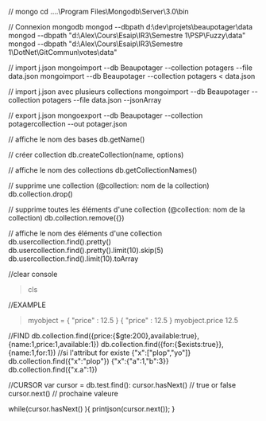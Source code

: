 // mongo
cd ..\..\Program Files\Mongodb\Server\3.0\bin

// Connexion mongodb
mongod --dbpath d:\dev\projets\beaupotager\data\
mongod --dbpath "d:\Alex\Cours\Esaip\IR3\Semestre 1\PSP\Fuzzy\data"
mongod --dbpath "d:\Alex\Cours\Esaip\IR3\Semestre 1\DotNet\GitCommun\votes\data"

// import j.json
mongoimport --db Beaupotager --collection potagers --file data.json
mongoimport --db Beaupotager --collection potagers < data.json

// import j.json avec plusieurs collections
mongoimport --db Beaupotager --collection potagers --file data.json --jsonArray

// export j.json
mongoexport --db Beaupotager --collection potagercollection --out potager.json

// affiche le nom des bases
db.getName()

// créer collection
db.createCollection(name, options)

// affiche le nom des collections
db.getCollectionNames()


// supprime une collection (@collection: nom de la collection)
db.collection.drop()

// supprime toutes les éléments d'une collection (@collection: nom de la collection)
db.collection.remove({})

// affiche le nom des éléments d'une collection
db.usercollection.find().pretty()
db.usercollection.find().pretty().limit(10).skip(5)
db.usercollection.find().limit(10).toArray

//clear console
>cls


//EXAMPLE
> myobject = { "price" : 12.5 }
{ "price" : 12.5 }
> myobject.price
12.5

//FIND
db.collection.find({price:{$gte:200},available:true},{name:1,price:1,available:1})
db.collection.find({for:{$exists:true}},{name:1,for:1})	//si l'attribut for existe
{"x":["plop","yo"]}
db.collection.find({"x":"plop"})
{"x":{"a":1,"b":3}}
db.collection.find({"x.a":1})

//CURSOR
var cursor = db.test.find():
cursor.hasNext() // true or false
cursor.next() // prochaine valeure

while(cursor.hasNext() ){
	printjson(cursor.next());
}
